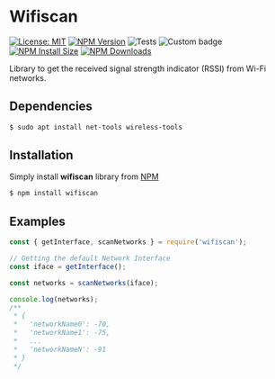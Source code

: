 # Wifiscan

[![License: MIT](https://img.shields.io/badge/License-MIT-yellow.svg)](https://github.com/ferreirad08/wifiscan/blob/main/LICENSE)
[![NPM Version](https://badgen.net/npm/v/wifiscan)](https://npmjs.org/package/wifiscan)
![Tests](https://github.com/ferreirad08/wifiscan/actions/workflows/tests.yml/badge.svg)
![Custom badge](https://img.shields.io/endpoint?url=https%3A%2F%2Fjsonblob.com%2Fapi%2FjsonBlob%2F1048771169276411904)
[![NPM Install Size](https://badgen.net/packagephobia/install/wifiscan)](https://packagephobia.com/result?p=wifiscan)
[![NPM Downloads](https://badgen.net/npm/dm/wifiscan)](https://npmcharts.com/compare/wifiscan?minimal=true)

Library to get the received signal strength indicator (RSSI) from Wi-Fi networks.

## Dependencies

```bash
$ sudo apt install net-tools wireless-tools
```

## Installation

Simply install **wifiscan** library from [NPM](https://www.npmjs.com/package/wifiscan)

```bash
$ npm install wifiscan
```

## Examples

```javascript
const { getInterface, scanNetworks } = require('wifiscan');

// Getting the default Network Interface
const iface = getInterface();

const networks = scanNetworks(iface);

console.log(networks);
/**
 * {
 *   'networkName0': -70,
 *   'networkName1': -75,
 *   ...
 *   'networkNameN': -91
 * }
 */
```
